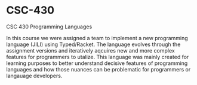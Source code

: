 # CSC-430
CSC 430 Programming Languages

In this course we were assigned a team to implement a new programming language (JILI) using Typed/Racket. The language evolves through the assignment versions and iteratively aqcuires new and more complex features for programmers to utalize. This language was mainly created for learning purposes to better understand decisive features of programming languages and how those nuances can be problematic for programmers or langauage developers. 
